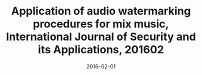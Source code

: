 ---
title: Application of audio watermarking procedures for mix music, International Journal of Security and its Applications, 201602
doi : https://www.researchgate.net/publication/297742214_Application_of_Audio_Watermarking_Procedures_for_Mix_Music
date: 2016-02-01
category: paper
---